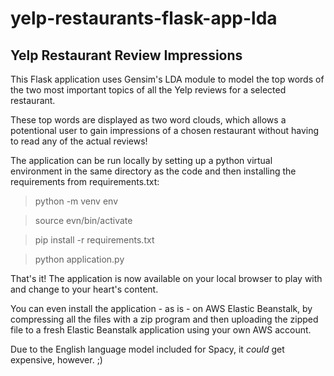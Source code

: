 # yelp-restaurants-flask-app-lda

## Yelp Restaurant Review Impressions

This Flask application uses Gensim's LDA module to model the top words of the two most important topics of all the Yelp reviews for a selected restaurant. 

These top words are displayed as two word clouds, which allows a potentional user to gain impressions of a chosen restaurant without having to read
any of the actual reviews!

The application can be run locally by setting up a python virtual environment in the same directory as the code and then installing the requirements 
from requirements.txt:

> python -m venv env

> source evn/bin/activate

> pip install -r requirements.txt

> python application.py

That's it! The application is now available on your local browser to play with and change to your heart's content.

You can even install the application - as is - on AWS Elastic Beanstalk, by compressing all the files with a zip program and then uploading the zipped 
file to a fresh Elastic Beanstalk application using your own AWS account.

Due to the English language model included for Spacy, it *could* get expensive, however. ;)
